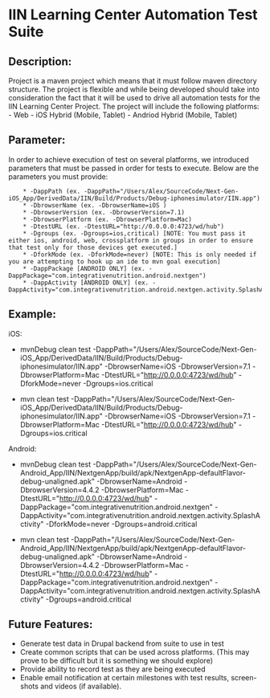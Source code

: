 IIN Learning Center Automation Test Suite
==========================================

Description:
------------

Project is a maven project which means that it must follow maven directory structure. 
The project is flexible and while being developed should take into consideration the fact that it
will be used to drive all automation tests for the IIN Learning Center Project. The project
will include the following platforms:
		- Web
		- iOS Hybrid (Mobile, Tablet)
		- Andriod Hybrid (Mobile, Tablet)

Parameter:
----------

In order to achieve execution of test on several platforms, we introduced parameters that must be passed in order for tests to execute.
Below are the parameters you must provide:

		* -DappPath (ex. -DappPath="/Users/Alex/SourceCode/Next-Gen-iOS_App/DerivedData/IIN/Build/Products/Debug-iphonesimulator/IIN.app")
		* -DbrowserName (ex. -DbrowserName=iOS )
		* -DbrowserVersion (ex. -DbrowserVersion=7.1)
		* -DbrowserPlatform (ex. -DbrowserPlatform=Mac)
		* -DtestURL (ex. -DtestURL="http://0.0.0.0:4723/wd/hub")
		* -Dgroups (ex. -Dgroups=ios,critical) [NOTE: You must pass it either ios, android, web, crossplatform in groups in order to ensure that test only for those devices get executed.]
		* -DforkMode (ex. -DforkMode=never) [NOTE: This is only needed if you are attempting to hook up an ide to mvn goal execution]
		* -DappPackage [ANDROID ONLY] (ex. -DappPackage="com.integrativenutrition.android.nextgen")
        * -DappActivity [ANDROID ONLY] (ex. -DappActivity="com.integrativenutrition.android.nextgen.activity.SplashActivity")

Example:
--------

iOS:

- mvnDebug clean test -DappPath="/Users/Alex/SourceCode/Next-Gen-iOS_App/DerivedData/IIN/Build/Products/Debug-iphonesimulator/IIN.app" -DbrowserName=iOS -DbrowserVersion=7.1 -DbrowserPlatform=Mac -DtestURL="http://0.0.0.0:4723/wd/hub" -DforkMode=never -Dgroups=ios.critical

- mvn clean test -DappPath="/Users/Alex/SourceCode/Next-Gen-iOS_App/DerivedData/IIN/Build/Products/Debug-iphonesimulator/IIN.app" -DbrowserName=iOS -DbrowserVersion=7.1 -DbrowserPlatform=Mac -DtestURL="http://0.0.0.0:4723/wd/hub" -Dgroups=ios.critical


Android:

- mvnDebug clean test -DappPath="/Users/Alex/SourceCode/Next-Gen-Android_App/IIN/NextgenApp/build/apk/NextgenApp-defaultFlavor-debug-unaligned.apk" -DbrowserName=Android -DbrowserVersion=4.4.2 -DbrowserPlatform=Mac -DtestURL="http://0.0.0.0:4723/wd/hub" -DappPackage="com.integrativenutrition.android.nextgen" -DappActivity="com.integrativenutrition.android.nextgen.activity.SplashActivity" -DforkMode=never -Dgroups=android.critical

- mvn clean test -DappPath="/Users/Alex/SourceCode/Next-Gen-Android_App/IIN/NextgenApp/build/apk/NextgenApp-defaultFlavor-debug-unaligned.apk" -DbrowserName=Android -DbrowserVersion=4.4.2 -DbrowserPlatform=Mac -DtestURL="http://0.0.0.0:4723/wd/hub" -DappPackage="com.integrativenutrition.android.nextgen" -DappActivity="com.integrativenutrition.android.nextgen.activity.SplashActivity" -Dgroups=android.critical


Future Features:
----------------

- Generate test data in Drupal backend from suite to use in test
- Create common scripts that can be used across platforms. (This may prove to be difficult but it is something we should explore)
- Provide ability to record test as they are being executed
- Enable email notification at certain milestones with test results, screen-shots and videos (if available).